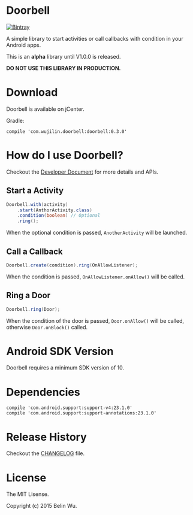 # Doorbell

[![Bintray](https://api.bintray.com/packages/belinwu/maven/doorbell/images/download.svg)](https://bintray.com/belinwu/maven/doorbell/_latestVersion)

A simple library to start activities or call callbacks with condition in your Android apps.

This is an **alpha** library until V1.0.0 is released.

**DO NOT USE THIS LIBRARY IN PRODUCTION.**

# Download

Doorbell is available on jCenter.

Gradle:

```
compile 'com.wujilin.doorbell:doorbell:0.3.0'
```

# How do I use Doorbell?

Checkout the [Developer Document](DOC.md) for more details and APIs.

## Start a Activity

```java
Doorbell.with(activity)
    .start(AnthorActivity.class)
    .condition(boolean) // Optional
    .ring();
```

When the optional condition is passed, `AnotherActivity` will be launched.

## Call a Callback

```java
Doorbell.create(condition).ring(OnAllowListener);
```

When the condition is passed, `OnAllowListener.onAllow()` will be called.

## Ring a Door

```java
Doorbell.ring(Door);
```

When the condition of the door is passed, `Door.onAllow()` will be called, otherwise `Door.onBlock()` called.

# Android SDK Version

Doorbell requires a minimum SDK version of 10.

# Dependencies

```
compile 'com.android.support:support-v4:23.1.0'
compile 'com.android.support:support-annotations:23.1.0'
```

# Release History

Checkout the [CHANGELOG](CHANGELOG.md) file.

# License

The MIT Lisense.

Copyright (c) 2015 Belin Wu.
